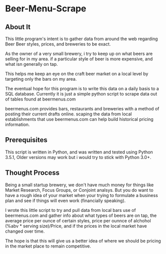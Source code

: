 # Beer-Menu-Scrape

About It
-------------
This little program's intent is to gather data from around the web regarding Beer
Beer styles, prices, and breweries to be exact.

As the owner of a very small brewery, i try to keep up on what beers are selling for in my area.
if a particular style of beer is more expensive, and what isn generally on tap.

This helps me keep an eye on the craft beer market on a local level by targeting only the bars on my area.

The eventual hope for this program is to write this data on a daily basis to a SQL database.
Currently it is just a simple python script to scrape data out of tables found at beermenus.com

beermenus.com provides bars, restaurants and breweries with a method of posting their current drafts online.
scaping the data from local establishments that use beermenus.com can help build historical pricing information.

Prerequisites
---------------
This script is written in Python, and was written and tested using Python 3.5.1, Older versions may work but i would try to stick with Python 3.0+.

Thought Process
---------------
Being a small startup brewery, we don't have much money for things like Market Research, Focus Groups, or Conjoint analsys. But you do want to have a rough idea of your market when your trying to formulate a business plan and see if things will even work (financially speaking).

I wrote this little script to try and pull data from local bars use of beermenus.com and gather info about what types of beers are on tap, the average price per ounce of certain styles, price per ounnce of alchohol (%abv * serving size)/Price,  and if the prices in the local market have changed over time. 

The hope is that this will give us a better idea of where we should be pricing in the market place to remain competitive.

